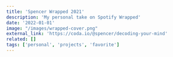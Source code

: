 ```yaml
---
title: 'Spencer Wrapped 2021'
description: 'My personal take on Spotify Wrapped'
date: '2022-01-01'
image: "/images/wrapped-cover.png"
external_link: 'https://coda.io/@spencer/decoding-your-mind'
related: []
tags: ['personal', 'projects', 'favorite']
---
```

